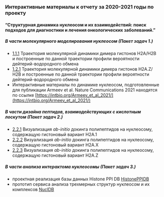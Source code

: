 ###  Интерактивные материалы к отчету за 2020-2021 годы по проекту
#### “Структурная динамика нуклеосом и их взаимодействий: поиск подходов для диагностики и лечения онкологических заболеваний.”

##### В части молекулярного моделирования нуклеосом (Пакет задач 1.)
- [1.1.1](https://intbio.org/grant_2018_RNFmoluch/2021/1.2.1/view) Траектория молекулярной динамики димера гистонов Н2А/Н2В и построенные по данной траектории профили вероятности дейтерий-водородного обмена 
- [1.2.1](https://intbio.org/grant_2018_RNFmoluch/2021/1.2.2/view) Траектория молекулярной динамики димера гистонов Н2А.Z/Н2В и построенные по данной траектории профили вероятности дейтерий-водородного обмена 
- Интерактивные материалы по динамике нуклеосом, подготовленные для публикации Armeev et al. Nature Communications 2021 находятся по ссылке [https://intbio.org/Armeev_et_al_2021/](https://intbio.org/Armeev_et_al_2021/)

##### В части дизайна пептидов, взаимодействующих с кислотным лоскутом (Пакет задач 2.)
- [2.2.1](https://intbio.org/grant_2018_RNFmoluch/2021/2.2/h2a1) Визуализация *ab-initio* докинга полипептидов на нуклеосому, содержащую гистоновый вариант H2A.1 
- [2.2.2](https://intbio.org/grant_2018_RNFmoluch/2021/2.2/h2ax) Визуализация *ab-initio* докинга полипептидов на нуклеосому, содержащую гистоновый вариант H2A.X 
- [2.2.3](https://intbio.org/grant_2018_RNFmoluch/2021/2.2/h2az) Визуализация *ab-initio* докинга полипептидов на нуклеосому, содержащую гистоновый вариант H2A.Z 




##### В части анализа интерактома нуклеосомы (Пакет задач 3.)
- проектная реализация базы данных Histone PPI DB [HistonePPIDB](https://intbio.org/histoneppidb/)
- прототип сервиса анализа трехмерных структур нуклеосом и их комплексов [NuclDB](https://nucldb.intbio.org)

